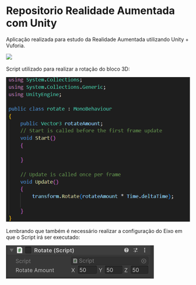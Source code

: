 # Repositorio Realidade Aumentada com Unity

Aplicação realizada para estudo da Realidade Aumentada utilizando Unity + Vuforia.

<p align="initial">
    <img src="gif/rotacao.mp4"><img>
</p>


Script utilizado para realizar a rotação do bloco 3D:

<p align="initial">
    <img src="img/scriptDeRotacao.PNG"><img>
</p>

Lembrando que também é necessário realizar a configuração do Eixo em que o Script irá ser executado:

<p align="initial">
    <img src="img/configuracaoEixoRotacao.PNG"><img>
</p>